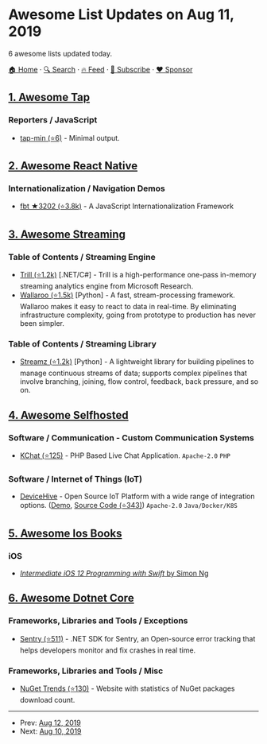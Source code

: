 # Awesome List Updates on Aug 11, 2019

6 awesome lists updated today.

[🏠 Home](/README.md) · [🔍 Search](https://www.trackawesomelist.com/search/) · [🔥 Feed](https://www.trackawesomelist.com/rss.xml) · [📮 Subscribe](https://trackawesomelist.us17.list-manage.com/subscribe?u=d2f0117aa829c83a63ec63c2f&id=36a103854c) · [❤️  Sponsor](https://github.com/sponsors/theowenyoung)



## [1. Awesome Tap](/content/sindresorhus/awesome-tap/README.md)

### Reporters / JavaScript

*   [tap-min (⭐6)](https://github.com/derhuerst/tap-min) - Minimal output.

## [2. Awesome React Native](/content/jondot/awesome-react-native/README.md)

### Internationalization / Navigation Demos

*   [fbt ★3202 (⭐3.8k)](https://github.com/facebookincubator/fbt) - A JavaScript Internationalization Framework

## [3. Awesome Streaming](/content/manuzhang/awesome-streaming/README.md)

### Table of Contents / Streaming Engine

*   [Trill (⭐1.2k)](https://github.com/Microsoft/trill) \[.NET/C#] - Trill is a high-performance one-pass in-memory streaming analytics engine from Microsoft Research.
*   [Wallaroo (⭐1.5k)](https://github.com/WallarooLabs/wallaroo) \[Python] - A fast, stream-processing framework. Wallaroo makes it easy to react to data in real-time. By eliminating infrastructure complexity, going from prototype to production has never been simpler.

### Table of Contents / Streaming Library

*   [Streamz (⭐1.2k)](https://github.com/python-streamz/streamz) \[Python] - A lightweight library for building pipelines to manage continuous streams of data; supports complex pipelines that involve branching, joining, flow control, feedback, back pressure, and so on.

## [4. Awesome Selfhosted](/content/awesome-selfhosted/awesome-selfhosted/README.md)

### Software / Communication - Custom Communication Systems

*   [KChat (⭐125)](https://github.com/php-kchat/kchat) - PHP Based Live Chat Application. `Apache-2.0` `PHP`

### Software / Internet of Things (IoT)

*   [DeviceHive](https://www.devicehive.com/) - Open Source IoT Platform with a wide range of integration options. ([Demo](https://playground.devicehive.com/), [Source Code (⭐343)](https://github.com/devicehive/devicehive-java-server)) `Apache-2.0` `Java/Docker/K8S`

## [5. Awesome Ios Books](/content/bystritskiy/awesome-ios-books/README.md)

### iOS

*   [*Intermediate iOS 12 Programming with Swift* by Simon Ng](https://www.appcoda.com/intermediate-swift-programming-book/)

## [6. Awesome Dotnet Core](/content/thangchung/awesome-dotnet-core/README.md)

### Frameworks, Libraries and Tools / Exceptions

*   [Sentry (⭐511)](https://github.com/getsentry/sentry-dotnet) - .NET SDK for Sentry, an Open-source error tracking that helps developers monitor and fix crashes in real time.

### Frameworks, Libraries and Tools / Misc

*   [NuGet Trends (⭐130)](https://github.com/NuGetTrends/nuget-trends) - Website with statistics of NuGet packages download count.

---

- Prev: [Aug 12, 2019](/content/2019/08/12/README.md)
- Next: [Aug 10, 2019](/content/2019/08/10/README.md)